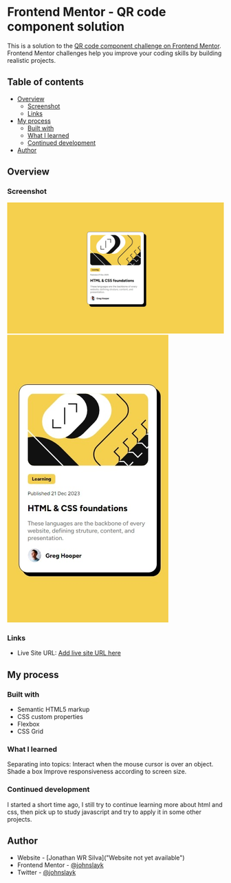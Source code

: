 # Frontend Mentor - QR code component solution

This is a solution to the [QR code component challenge on Frontend Mentor](https://www.frontendmentor.io/challenges/qr-code-component-iux_sIO_H). Frontend Mentor challenges help you improve your coding skills by building realistic projects. 

## Table of contents

- [Overview](#overview)
  - [Screenshot](#screenshot)
  - [Links](#links)
- [My process](#my-process)
  - [Built with](#built-with)
  - [What I learned](#what-i-learned)
  - [Continued development](#continued-development)
- [Author](#author)

## Overview


### Screenshot

![](./screenshots/captura1440px.jpeg)
![](./screenshots/captura375px.jpeg)

### Links

- Live Site URL: [Add live site URL here](https://your-live-site-url.com)


## My process

### Built with

- Semantic HTML5 markup
- CSS custom properties
- Flexbox
- CSS Grid


### What I learned

Separating into topics:
Interact when the mouse cursor is over an object.
Shade a box
Improve responsiveness according to screen size.


### Continued development

I started a short time ago, I still try to continue learning more about html and css, then pick up to study javascript and try to apply it in some other projects.


## Author

- Website - [Jonathan WR Silva]("Website not yet available")
- Frontend Mentor - [@johnslayk](https://www.frontendmentor.io/profile/johnslayk)
- Twitter - [@johnslayk](https://www.twitter.com/johnslayk)
